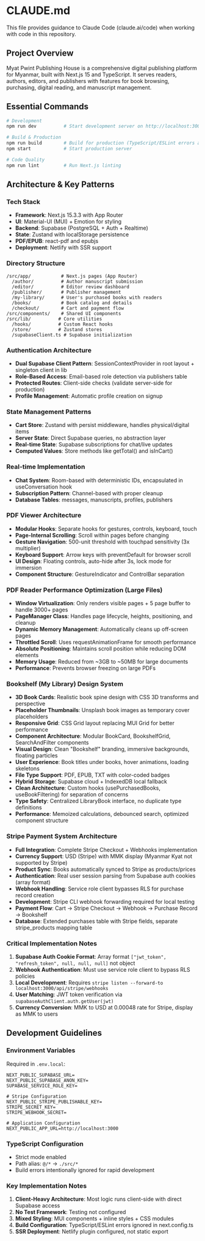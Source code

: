 # CLAUDE.md

This file provides guidance to Claude Code (claude.ai/code) when working with code in this repository.

## Project Overview

Myat Pwint Publishing House is a comprehensive digital publishing platform for Myanmar, built with Next.js 15 and TypeScript. It serves readers, authors, editors, and publishers with features for book browsing, purchasing, digital reading, and manuscript management.

## Essential Commands

```bash
# Development
npm run dev          # Start development server on http://localhost:3000

# Build & Production
npm run build        # Build for production (TypeScript/ESLint errors are ignored)
npm start            # Start production server

# Code Quality
npm run lint         # Run Next.js linting
```

## Architecture & Key Patterns

### Tech Stack
- **Framework**: Next.js 15.3.3 with App Router
- **UI**: Material-UI (MUI) + Emotion for styling
- **Backend**: Supabase (PostgreSQL + Auth + Realtime)
- **State**: Zustand with localStorage persistence
- **PDF/EPUB**: react-pdf and epubjs
- **Deployment**: Netlify with SSR support

### Directory Structure
```
/src/app/           # Next.js pages (App Router)
  /author/          # Author manuscript submission
  /editor/          # Editor review dashboard
  /publisher/       # Publisher management
  /my-library/      # User's purchased books with readers
  /books/           # Book catalog and details
  /checkout/        # Cart and payment flow
/src/components/    # Shared UI components
/src/lib/          # Core utilities
  /hooks/          # Custom React hooks
  /store/          # Zustand stores
  /supabaseClient.ts # Supabase initialization
```

### Authentication Architecture
- **Dual Supabase Client Pattern**: SessionContextProvider in root layout + singleton client in lib
- **Role-Based Access**: Email-based role detection via publishers table
- **Protected Routes**: Client-side checks (validate server-side for production)
- **Profile Management**: Automatic profile creation on signup

### State Management Patterns
- **Cart Store**: Zustand with persist middleware, handles physical/digital items
- **Server State**: Direct Supabase queries, no abstraction layer
- **Real-time State**: Supabase subscriptions for chat/live updates
- **Computed Values**: Store methods like getTotal() and isInCart()

### Real-time Implementation
- **Chat System**: Room-based with deterministic IDs, encapsulated in useConversation hook
- **Subscription Pattern**: Channel-based with proper cleanup
- **Database Tables**: messages, manuscripts, profiles, publishers

### PDF Viewer Architecture
- **Modular Hooks**: Separate hooks for gestures, controls, keyboard, touch
- **Page-Internal Scrolling**: Scroll within pages before changing
- **Gesture Navigation**: 500-unit threshold with touchpad sensitivity (3x multiplier)
- **Keyboard Support**: Arrow keys with preventDefault for browser scroll
- **UI Design**: Floating controls, auto-hide after 3s, lock mode for immersion
- **Component Structure**: GestureIndicator and ControlBar separation

### PDF Reader Performance Optimization (Large Files)
- **Window Virtualization**: Only renders visible pages + 5 page buffer to handle 3000+ pages
- **PageManager Class**: Handles page lifecycle, heights, positioning, and cleanup
- **Dynamic Memory Management**: Automatically cleans up off-screen pages
- **Throttled Scroll**: Uses requestAnimationFrame for smooth performance
- **Absolute Positioning**: Maintains scroll position while reducing DOM elements
- **Memory Usage**: Reduced from ~3GB to ~50MB for large documents
- **Performance**: Prevents browser freezing on large PDFs

### Bookshelf (My Library) Design System
- **3D Book Cards**: Realistic book spine design with CSS 3D transforms and perspective
- **Placeholder Thumbnails**: Unsplash book images as temporary cover placeholders
- **Responsive Grid**: CSS Grid layout replacing MUI Grid for better performance
- **Component Architecture**: Modular BookCard, BookshelfGrid, SearchAndFilter components
- **Visual Design**: Clean "Bookshelf" branding, immersive backgrounds, floating particles
- **User Experience**: Book titles under books, hover animations, loading skeletons
- **File Type Support**: PDF, EPUB, TXT with color-coded badges
- **Hybrid Storage**: Supabase cloud + IndexedDB local fallback
- **Clean Architecture**: Custom hooks (usePurchasedBooks, useBookFiltering) for separation of concerns
- **Type Safety**: Centralized LibraryBook interface, no duplicate type definitions
- **Performance**: Memoized calculations, debounced search, optimized component structure

### Stripe Payment System Architecture
- **Full Integration**: Complete Stripe Checkout + Webhooks implementation
- **Currency Support**: USD (Stripe) with MMK display (Myanmar Kyat not supported by Stripe)
- **Product Sync**: Books automatically synced to Stripe as products/prices
- **Authentication**: Real user session parsing from Supabase auth cookies (array format)
- **Webhook Handling**: Service role client bypasses RLS for purchase record creation
- **Development**: Stripe CLI webhook forwarding required for local testing
- **Payment Flow**: Cart → Stripe Checkout → Webhook → Purchase Record → Bookshelf
- **Database**: Extended purchases table with Stripe fields, separate stripe_products mapping table

### Critical Implementation Notes
1. **Supabase Auth Cookie Format**: Array format `["jwt_token", "refresh_token", null, null, null]` not object
2. **Webhook Authentication**: Must use service role client to bypass RLS policies  
3. **Local Development**: Requires `stripe listen --forward-to localhost:3000/api/stripe/webhooks`
4. **User Matching**: JWT token verification via `supabaseAuthClient.auth.getUser(jwt)`
5. **Currency Conversion**: MMK to USD at 0.00048 rate for Stripe, display as MMK to users

## Development Guidelines

### Environment Variables
Required in `.env.local`:
```
NEXT_PUBLIC_SUPABASE_URL=
NEXT_PUBLIC_SUPABASE_ANON_KEY=
SUPABASE_SERVICE_ROLE_KEY=

# Stripe Configuration
NEXT_PUBLIC_STRIPE_PUBLISHABLE_KEY=
STRIPE_SECRET_KEY=
STRIPE_WEBHOOK_SECRET=

# Application Configuration
NEXT_PUBLIC_APP_URL=http://localhost:3000
```

### TypeScript Configuration
- Strict mode enabled
- Path alias: `@/*` → `./src/*`
- Build errors intentionally ignored for rapid development

### Key Implementation Notes
1. **Client-Heavy Architecture**: Most logic runs client-side with direct Supabase access
2. **No Test Framework**: Testing not configured
3. **Mixed Styling**: MUI components + inline styles + CSS modules
4. **Build Configuration**: TypeScript/ESLint errors ignored in next.config.ts
5. **SSR Deployment**: Netlify plugin configured, not static export